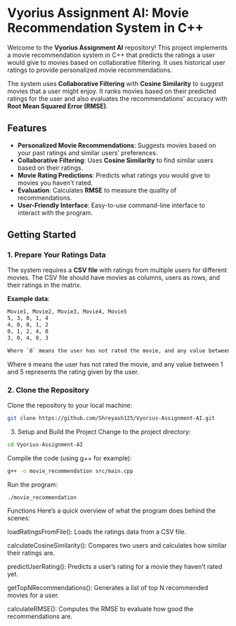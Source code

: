 # Vyorius Assignment AI: Movie Recommendation System in C++

Welcome to the **Vyorius Assignment AI** repository! This project implements a movie recommendation system in C++ that predicts the ratings a user would give to movies based on collaborative filtering. It uses historical user ratings to provide personalized movie recommendations.

The system uses **Collaborative Filtering** with **Cosine Similarity** to suggest movies that a user might enjoy. It ranks movies based on their predicted ratings for the user and also evaluates the recommendations' accuracy with **Root Mean Squared Error (RMSE)**.

## Features

- **Personalized Movie Recommendations**: Suggests movies based on your past ratings and similar users’ preferences.
- **Collaborative Filtering**: Uses **Cosine Similarity** to find similar users based on their ratings.
- **Movie Rating Predictions**: Predicts what ratings you would give to movies you haven't rated.
- **Evaluation**: Calculates **RMSE** to measure the quality of recommendations.
- **User-Friendly Interface**: Easy-to-use command-line interface to interact with the program.

## Getting Started

### 1. **Prepare Your Ratings Data**

The system requires a **CSV file** with ratings from multiple users for different movies. The CSV file should have movies as columns, users as rows, and their ratings in the matrix.

**Example data**:
```bash
Movie1, Movie2, Movie3, Movie4, Movie5
5, 3, 0, 1, 4
4, 0, 0, 1, 2
0, 1, 2, 4, 0
3, 0, 4, 0, 3

Where `0` means the user has not rated the movie, and any value between 1 and 5 represents the rating given by the user.
```

Where `0` means the user has not rated the movie, and any value between 1 and 5 represents the rating given by the user.

### 2. **Clone the Repository**

Clone the repository to your local machine:

```bash
git clone https://github.com/Shreyash125/Vyorius-Assignment-AI.git
```
3. Setup and Build the Project
Change to the project directory:
```bash
cd Vyorius-Assignment-AI
```
Compile the code (using g++ for example):
```bash
g++ -o movie_recommendation src/main.cpp
```
Run the program:
```bash
./movie_recommendation
```



Functions
Here’s a quick overview of what the program does behind the scenes:

loadRatingsFromFile(): Loads the ratings data from a CSV file.

calculateCosineSimilarity(): Compares two users and calculates how similar their ratings are.

predictUserRating(): Predicts a user’s rating for a movie they haven’t rated yet.

getTopNRecommendations(): Generates a list of top N recommended movies for a user.

calculateRMSE(): Computes the RMSE to evaluate how good the recommendations are.





